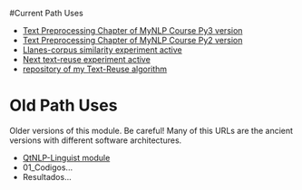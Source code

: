 #Current Path Uses

- [Text Preprocessing Chapter of MyNLP Course Py3 version](file:///media/abelm/Almacen/Doctorado/Notas_de_la_Investigacion/03_Mi_Curso_Postgrado_Natural_Language_Process/02_Pre-Procesamiento_py3/)
- [Text Preprocessing Chapter of MyNLP Course Py2 version](file:///media/abelm/Almacen/Doctorado/Notas_de_la_Investigacion/03_Mi_Curso_Postgrado_Natural_Language_Process/02_Pre-Procesamiento)
- [Llanes-corpus similarity experiment active](file:///media/abelm/Almacen/Doctorado/01_Codigos/2016-02_Llanes_simCalcFlow/)
- [Next text-reuse experiment active](file:///media/abelm/Almacen/Doctorado/01_Codigos/2015-11-30_Llanes_similarity_Example_8_test_15/)
- [repository of my Text-Reuse algorithm](file:///media/abelm/Almacen/Doctorado/00_plag_algh/)

# Old Path Uses

Older versions of this module. Be careful! Many of this URLs are the ancient versions with different software architectures.

- [QtNLP-Linguist module](file:///media/abelm/Almacen/Doctorado/00_QtNLP-Linguist/modules/TNLP_textNormalization)
- 01_Codigos...
- Resultados...